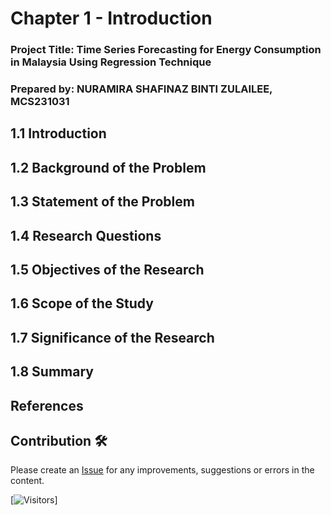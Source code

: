 # Chapter 1 - Introduction

### Project Title: Time Series Forecasting for Energy Consumption in Malaysia Using Regression Technique

### Prepared by: NURAMIRA SHAFINAZ BINTI ZULAILEE, MCS231031

## 1.1 Introduction


## 1.2 Background of the Problem


## 1.3 Statement of the Problem


## 1.4 Research Questions


## 1.5 Objectives of the Research


## 1.6 Scope of the Study


## 1.7 Significance of the Research


## 1.8 Summary


## References



## Contribution 🛠️
Please create an [Issue](https://github.com/drshahizan/BDM/issues) for any improvements, suggestions or errors in the content.



[![Visitors](https://api.visitorbadge.io/api/visitors?path=https%3A%2F%2Fgithub.com%2Fdrshahizan&labelColor=%23697689&countColor=%23555555&style=plastic)]


